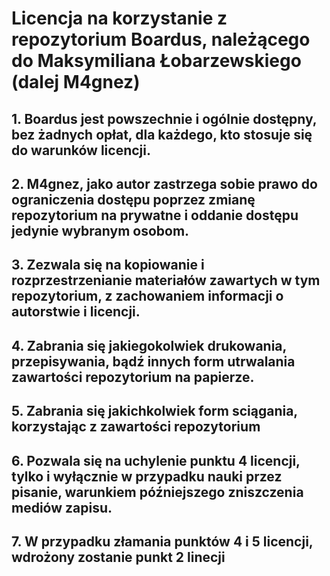 # Licencja na korzystanie z repozytorium Boardus, należącego do Maksymiliana Łobarzewskiego (dalej M4gnez)

## 1. Boardus jest powszechnie i ogólnie dostępny, bez żadnych opłat, dla każdego, kto stosuje się do warunków licencji.
## 2. M4gnez, jako autor zastrzega sobie prawo do ograniczenia dostępu poprzez zmianę repozytorium na prywatne i oddanie dostępu jedynie wybranym osobom.
## 3. Zezwala się na kopiowanie i rozprzestrzenianie materiałów zawartych w tym repozytorium, z zachowaniem informacji o autorstwie i licencji.
## 4. Zabrania się **jakiegokolwiek** drukowania, przepisywania, bądź innych form utrwalania zawartości repozytorium na papierze.
## 5. Zabrania się **jakichkolwiek** form sciągania, korzystając z zawartości repozytorium
## 6. Pozwala się na uchylenie punktu 4 licencji, tylko i wyłącznie w przypadku nauki przez pisanie, warunkiem późniejszego zniszczenia mediów zapisu.
## 7. W przypadku złamania punktów 4 i 5 licencji, wdrożony zostanie punkt 2 linecji
